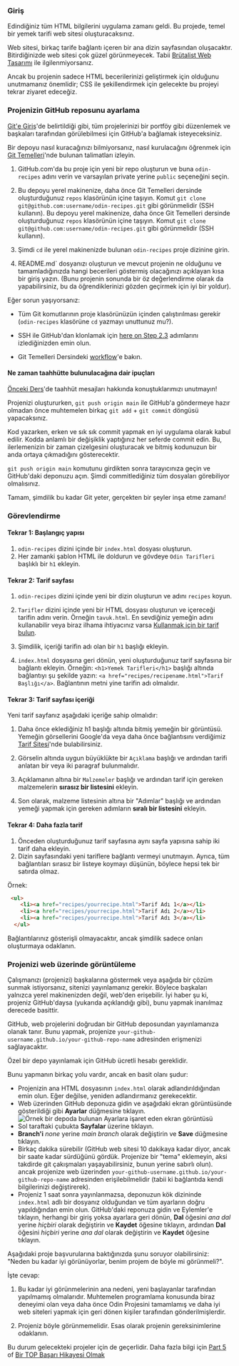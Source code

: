 ### Giriş

Edindiğiniz tüm HTML bilgilerini uygulama zamanı geldi. Bu projede, temel bir yemek tarifi web sitesi oluşturacaksınız.

Web sitesi, birkaç tarife bağlantı içeren bir ana dizin sayfasından oluşacaktır. Bitirdiğinizde web sitesi çok güzel görünmeyecek.
Tabii [Brütalist Web Tasarımı](https://brutalistwebsites.com/) ile ilgilenmiyorsanız.

Ancak bu projenin sadece HTML becerilerinizi geliştirmek için olduğunu unutmamanız önemlidir; CSS ile şekillendirmek için gelecekte bu projeyi tekrar ziyaret edeceğiz.

### Projenizin GitHub reposunu ayarlama


[Git'e Giriş](https://www.theodinproject.com/paths/foundations/courses/foundations/lessons/introduction-to-git)'de belirtildiği gibi, tüm projelerinizi bir portföy gibi düzenlemek ve başkaları tarafından görülebilmesi için GitHub'a bağlamak isteyeceksiniz.

Bir depoyu nasıl kuracağınızı bilmiyorsanız, nasıl kurulacağını öğrenmek için [Git Temelleri](https://www.theodinproject.com/paths/foundations/courses/foundations/lessons/git-basics)'nde bulunan talimatları izleyin.

1.  GitHub.com'da bu proje için yeni bir repo oluşturun ve buna `odin-recipes` adını verin ve varsayılan private yerine `public` seçeneğini seçin.

2.  Bu depoyu yerel makinenize, daha önce Git Temelleri dersinde oluşturduğunuz `repos` klasörünün içine taşıyın. Komut `git clone git@github.com:username/odin-recipes.git` gibi görünmelidir (SSH kullanın). Bu depoyu yerel makinenize, daha önce Git Temelleri dersinde oluşturduğunuz `repos` klasörünün içine taşıyın. Komut `git clone git@github.com:username/odin-recipes.git` gibi görünmelidir (SSH kullanın).

3.  Şimdi `cd` ile yerel makinenizde bulunan `odin-recipes` proje dizinine girin.

4.  README.md` dosyanızı oluşturun ve mevcut projenin ne olduğunu ve tamamladığınızda hangi becerileri göstermiş olacağınızı açıklayan kısa bir giriş yazın. (Bunu projenin sonunda bir öz değerlendirme olarak da yapabilirsiniz, bu da öğrendiklerinizi gözden geçirmek için iyi bir yoldur).

Eğer sorun yaşıyorsanız:

-   Tüm Git komutlarının proje klasörünüzün içinden çalıştırılması gerekir (`odin-recipes` klasörüne `cd` yazmayı unuttunuz mu?).

-   SSH ile GitHub'dan klonlamak için [here on Step 2.3](/paths/foundations/courses/foundations/lessons/setting-up-git#step-2-configure-git-and-github) adımlarını izlediğinizden emin olun.

-   Git Temelleri Dersindeki [workflow](https://www.theodinproject.com/paths/foundations/courses/foundations/lessons/git-basics)'e bakın.


#### Ne zaman taahhütte bulunulacağına dair ipuçları

[Önceki Ders](https://www.theodinproject.com/paths/foundations/courses/foundations/lessons/commit-messages)'de taahhüt mesajları hakkında konuştuklarımızı unutmayın!

Projenizi oluştururken, `git push origin main` ile GitHub'a göndermeye hazır olmadan önce muhtemelen birkaç `git add` + `git commit` döngüsü yapacaksınız.

Kod yazarken, erken ve sık sık commit yapmak en iyi uygulama olarak kabul edilir. Kodda anlamlı bir değişiklik yaptığınız her seferde commit edin. Bu, ilerlemenizin bir zaman çizelgesini oluşturacak ve bitmiş kodunuzun bir anda ortaya çıkmadığını gösterecektir.

`git push origin main` komutunu girdikten sonra tarayıcınıza geçin ve GitHub'daki deponuzu açın. Şimdi commitlediğiniz tüm dosyaları görebiliyor olmalısınız.

Tamam, şimdilik bu kadar Git yeter, gerçekten bir şeyler inşa etme zamanı!

### Görevlendirme

<div class="lesson-content__panel" markdown="1">

#### Tekrar 1: Başlangıç yapısı

1.  `odin-recipes` dizini içinde bir `index.html` dosyası oluşturun.
2.  Her zamanki şablon HTML ile doldurun ve gövdeye `Odin Tarifleri` başlıklı bir `h1` ekleyin.

#### Tekrar 2: Tarif sayfası

1.  `odin-recipes` dizini içinde yeni bir dizin oluşturun ve adını `recipes` koyun.

2.  `Tarifler` dizini içinde yeni bir HTML dosyası oluşturun ve içereceği tarifin adını verin. Örneğin `tavuk.html`. En sevdiğiniz yemeğin adını kullanabilir veya biraz ilhama ihtiyacınız varsa [Kullanmak için bir tarif bulun](https://www.allrecipes.com/).

3.  Şimdilik, içeriği tarifin adı olan bir `h1` başlığı ekleyin.
4.  `index.html` dosyasına geri dönün, yeni oluşturduğunuz tarif sayfasına bir bağlantı ekleyin. Örneğin: `<h1>Yemek Tarifleri</h1>` başlığı altında bağlantıyı şu şekilde yazın: `<a href="recipes/recipename.html">Tarif Başlığı</a>`. Bağlantının metni yine tarifin adı olmalıdır.

#### Tekrar 3:  Tarif sayfası içeriği

Yeni tarif sayfanız aşağıdaki içeriğe sahip olmalıdır:

1. Daha önce eklediğiniz h1 başlığı altında bitmiş yemeğin bir görüntüsü. Yemeğin görsellerini Google'da veya daha önce bağlantısını verdiğimiz [Tarif Sitesi](https://www.allrecipes.com/)'nde bulabilirsiniz.

2.  Görselin altında uygun büyüklükte bir `Açıklama` başlığı ve ardından tarifi anlatan bir veya iki paragraf bulunmalıdır.

3.  Açıklamanın altına bir `Malzemeler` başlığı ve ardından tarif için gereken malzemelerin **sırasız bir listesini** ekleyin.

4.  Son olarak, malzeme listesinin altına bir "Adımlar" başlığı ve ardından yemeği yapmak için gereken adımların **sıralı bir listesini** ekleyin.

#### Tekrar 4: Daha fazla tarif

1. Önceden oluşturduğunuz tarif sayfasına aynı sayfa yapısına sahip iki tarif daha ekleyin.
2. Dizin sayfasındaki yeni tariflere bağlantı vermeyi unutmayın. Ayrıca, tüm bağlantıları sırasız bir listeye koymayı düşünün, böylece hepsi tek bir satırda olmaz. 

Örnek:

```html 
 <ul>
    <li><a href="recipes/yourrecipe.html">Tarif Adı 1</a></li>
    <li><a href="recipes/yourrecipe.html">Tarif Adı 2</a></li>
    <li><a href="recipes/yourrecipe.html">Tarif Adı 3</a></li>
  </ul>
```
  
Bağlantılarınız gösterişli olmayacaktır, ancak şimdilik sadece onları oluşturmaya odaklanın.
</div>

### Projenizi web üzerinde görüntüleme

Çalışmanızı (projenizi) başkalarına göstermek veya aşağıda bir çözüm sunmak istiyorsanız, sitenizi yayınlamanız gerekir. Böylece başkaları yalnızca yerel makinenizden değil, web'den erişebilir. İyi haber şu ki, projeniz GitHub'daysa (yukarıda açıklandığı gibi), bunu yapmak inanılmaz derecede basittir.

GitHub, web projelerini doğrudan bir GitHub deposundan yayınlamanıza olanak tanır. Bunu yapmak, projenize `your-github-username.github.io/your-github-repo-name` adresinden erişmenizi sağlayacaktır.

<div class="lesson-note">
   Özel bir depo yayınlamak için GitHub ücretli hesabı gereklidir.
</div>

Bunu yapmanın birkaç yolu vardır, ancak en basit olanı şudur:

-   Projenizin ana HTML dosyasının `index.html` olarak adlandırıldığından emin olun. Eğer değilse, yeniden adlandırmanız gerekecektir.
-   Web üzerinden GitHub deponuza gidin ve aşağıdaki ekran görüntüsünde gösterildiği gibi **Ayarlar** düğmesine tıklayın.
    ![Örnek bir depoda bulunan Ayarlara işaret eden ekran görüntüsü](https://cdn.statically.io/gh/TheOdinProject/curriculum/90b1a362af0bb8635af9593cd8911c9aefb68569/foundations/html_css/html-foundations/imgs/01.png)
-   Sol taraftaki çubukta **Sayfalar** üzerine tıklayın.
-  **Branch'i** _none_ yerine _main branch_ olarak değiştirin ve **Save** düğmesine tıklayın.
-   Birkaç dakika sürebilir (GitHub web sitesi 10 dakikaya kadar diyor, ancak bir saate kadar sürdüğünü gördük. Projenize bir "tema" eklemeyin, aksi takdirde git çakışmaları yaşayabilirsiniz, bunun yerine sabırlı olun). ancak projenize web üzerinden `your-github-username.github.io/your-github-repo-name` adresinden erişilebilmelidir (tabii ki bağlantıda kendi bilgilerinizi değiştirerek).
-   Projeniz 1 saat sonra yayınlanmazsa, deponuzun kök dizininde `index.html` adlı bir dosyanız olduğundan ve tüm ayarların doğru yapıldığından emin olun. GitHub'daki reponuza gidin ve Eylemler'e tıklayın, herhangi bir giriş yoksa ayarlara geri dönün, **Dal** öğesini _ana dal_ yerine _hiçbiri_ olarak değiştirin ve **Kaydet** öğesine tıklayın, ardından **Dal** öğesini _hiçbiri_ yerine _ana dal_ olarak değiştirin ve **Kaydet** öğesine tıklayın.

<div class="lesson-note" markdown="1">
Aşağıdaki proje başvurularına baktığınızda şunu soruyor olabilirsiniz:
"Neden bu kadar iyi görünüyorlar, benim projem de böyle mi görünmeli?".

İşte cevap:

1. Bu kadar iyi görünmelerinin ana nedeni, yeni başlayanlar tarafından yapılmamış olmalarıdır. Muhtemelen programlama konusunda biraz deneyimi olan veya daha önce Odin Projesini tamamlamış ve daha iyi web siteleri yapmak için geri dönen kişiler tarafından gönderilmişlerdir.

1. Projeniz böyle görünmemelidir. Esas olarak projenin gereksinimlerine odaklanın.

Bu durum gelecekteki projeler için de geçerlidir.
Daha fazla bilgi için [Part 5](https://dev.to/theodinproject/learning-code-f56) of [Bir TOP Başarı Hikayesi Olmak](https://dev.to/theodinproject/becoming-a-top-success-story-mindset-3dp2)
</div>
